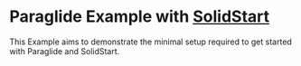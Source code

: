 # Paraglide Example with [SolidStart](https://start.solidjs.com)

This Example aims to demonstrate the minimal setup required to get started with Paraglide and SolidStart.